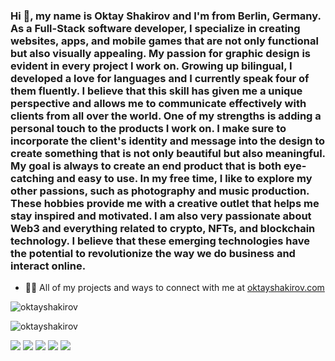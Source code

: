 <h3>Hi 👋, my name is Oktay Shakirov and I'm from Berlin, Germany. As a Full-Stack software developer, I specialize in creating websites, apps, and mobile games that are not only functional but also visually appealing. My passion for graphic design is evident in every project I work on. Growing up bilingual, I developed a love for languages and I currently speak four of them fluently. I believe that this skill has given me a unique perspective and allows me to communicate effectively with clients from all over the world. One of my strengths is adding a personal touch to the products I work on. I make sure to incorporate the client's identity and message into the design to create something that is not only beautiful but also meaningful. My goal is always to create an end product that is both eye-catching and easy to use. In my free time, I like to explore my other passions, such as photography and music production. These hobbies provide me with a creative outlet that helps me stay inspired and motivated. I am also very passionate about Web3 and everything related to crypto, NFTs, and blockchain technology. I believe that these emerging technologies have the potential to revolutionize the way we do business and interact online.</h3>


- 👨‍💻 All of my projects and ways to connect with me at [oktayshakirov.com](oktayshakirov.com)

<p><img align="left" src="https://github-readme-stats.vercel.app/api/top-langs?username=oktayshakirov&show_icons=true&locale=en&layout=compact" alt="oktayshakirov" /></p>
<br><p align="left"> <img src="https://komarev.com/ghpvc/?username=oktayshakirov&label=Profile%20views&color=0e75b6&style=flat" alt="oktayshakirov" /> </p>

 <a href="https://www.linkedin.com/in/oktayshakirov" class="socials-item">
<img src="./assets/images/socials/linkedin.png"></img></a>

<a href="https://www.instagram.com/oktay.shakirov/" class="socials-item">
<img src="./assets/images/socials/instagram.png"></img></a>
        
<a href="https://www.facebook.com/ok.shakirov/" class="socials-item">
<img src="./assets/images/socials/facebook.png"></img></a>

<a href="https://twitter.com/oktayshakirov" class="socials-item">
<img src="./assets/images/socials/twitter.png"></img></a>
        
<a href="https://wa.me/00491635473192" class="socials-item">
<img src="./assets/images/socials/whatsapp.png"></img></a>
        